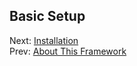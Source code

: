## Basic Setup

Next: [Installation](./installation.md) <br />
Prev: [About This Framework](./aboutThisFramework.md)